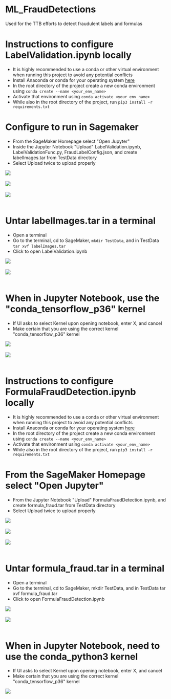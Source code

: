 # ML_FraudDetections
Used for the TTB efforts to detect fraudulent labels and formulas

# Instructions to configure LabelValidation.ipynb locally
- It is highly recommended to use a conda or other virtual environment when running this project to avoid any potential conflicts
- Install Anaconda or conda for your operating system [here](https://docs.anaconda.com/anaconda/install/)
- In the root directory of the project create a new conda environment using `conda create --name <your_env_name>`
- Activate that environment using `conda activate <your_env_name>`
- While also in the root directory of the project, run `pip3 install -r requirements.txt`

# Configure to run in Sagemaker
- From the SageMaker Homepage select "Open Jupyter"
- Inside the Jupyter Notebook "Upload" LabelValidation.ipynb, LabelValidationFunc.py, FraudLabelConfig.json, and create labelImages.tar from TestData directory
- Select Upload twice to upload properly

<img style="float: left;" src="TTB/images/SageMaker_Homepage.png"/>
<br/><br/>
<img style="float: left;" src="TTB/images/Upload_Image.png"/>
<br/><br/>
<img style="float: left;" src="TTB/images/Push_Load_Button_Twice.png"/>
<br/><br/>

# Untar labelImages.tar in a terminal
- Open a terminal
- Go to the terminal, cd to SageMaker, `mkdir TestData`, and in TestData `tar xvf labelImages.tar`
- Click to open LabelValidation.ipynb

<img style="float: left;" src="TTB/images/Get_To_Terminal.png"/>
<br/><br/>
<img style="float: left;" src="TTB/images/Terminal_SageMaker.png"/>
<br/><br/>

# When in  Jupyter Notebook, use the "conda_tensorflow_p36" kernel
- If UI asks to select Kernel upon opening notebook, enter X, and cancel
- Make certain that you are using the correct kernel "conda_tensorflow_p36" kernel

<img style="float: left;" src="TTB/images/Change_Kernel.png"/>
<br/><br/>
<img style="float: left;" src="TTB/images/Tensorflow_Kernel_Version.png"/>
<br/><br/>

# Instructions to configure FormulaFraudDetection.ipynb locally
- It is highly recommended to use a conda or other virtual environment when running this project to avoid any potential conflicts
- Install Anaconda or conda for your operating system [here](https://docs.anaconda.com/anaconda/install/)
- In the root directory of the project create a new conda environment using `conda create --name <your_env_name>`
- Activate that environment using `conda activate <your_env_name>`
- While also in the root directory of the project, run `pip3 install -r requirements.txt`

# From the SageMaker Homepage select "Open Jupyter"
- From the Jupyter Notebook "Upload" FormulaFraudDetection.ipynb, and create formula_fraud.tar from TestData directory
- Select Upload twice to upload properly

<img style="float: left;" src="TTB/images/SageMaker_Homepage.png"/>
<br/><br/>
<img style="float: left;" src="TTB/images/Upload_Image.png"/>
<br/><br/>
<img style="float: left;" src="TTB/images/Push_Load_Button_Twice.png"/>
<br/><br/>

# Untar formula_fraud.tar in a terminal
- Open a terminal
- Go to the terminal, cd to SageMaker, mkdir TestData, and in TestData tar xvf formula_fraud.tar
- Click to open FormulaFraudDetection.ipynb

<img style="float: left;" src="TTB/images/Get_To_Terminal.png"/>
<br/><br/>
<img style="float: left;" src="TTB/images/Terminal_SageMaker.png"/>
<br/><br/>

# When in  Jupyter Notebook, need to use the conda_python3 kernel
- If UI asks to select Kernel upon opening notebook, enter X, and cancel
- Make certain that you are using the correct kernel "conda_tensorflow_p36" kernel

<img style="float: left;" src="TTB/images/Change_Kernel.png"/>
<br/><br/>